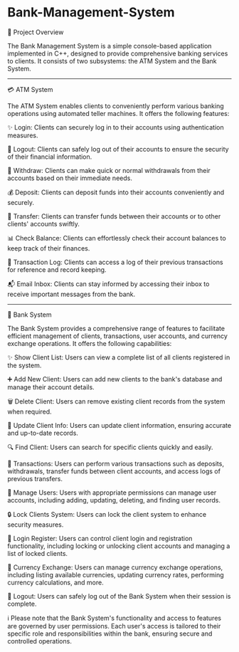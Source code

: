 # Bank-Management-System

📝 Project Overview

The Bank Management System is a simple console-based application implemented in C++, designed to provide comprehensive banking services to clients. It consists of two subsystems: the ATM System and the Bank System.

---

💳 ATM System

The ATM System enables clients to conveniently perform various banking operations using automated teller machines. It offers the following features:

✨ Login: Clients can securely log in to their accounts using authentication measures.

🚪 Logout: Clients can safely log out of their accounts to ensure the security of their financial information.

💸 Withdraw: Clients can make quick or normal withdrawals from their accounts based on their immediate needs.

💰 Deposit: Clients can deposit funds into their accounts conveniently and securely.

🔄 Transfer: Clients can transfer funds between their accounts or to other clients' accounts swiftly.

📊 Check Balance: Clients can effortlessly check their account balances to keep track of their finances.

📜 Transaction Log: Clients can access a log of their previous transactions for reference and record keeping.

📬 Email Inbox: Clients can stay informed by accessing their inbox to receive important messages from the bank.

---

🏦 Bank System 

The Bank System provides a comprehensive range of features to facilitate efficient management of clients, transactions, user accounts, and currency exchange operations. It offers the following capabilities:

✨ Show Client List: Users can view a complete list of all clients registered in the system.

➕ Add New Client: Users can add new clients to the bank's database and manage their account details.

🗑️ Delete Client: Users can remove existing client records from the system when required.

📝 Update Client Info: Users can update client information, ensuring accurate and up-to-date records.

🔍 Find Client: Users can search for specific clients quickly and easily.

💼 Transactions: Users can perform various transactions such as deposits, withdrawals, transfer funds between client accounts, and access logs of previous transfers.

👥 Manage Users: Users with appropriate permissions can manage user accounts, including adding, updating, deleting, and finding user records.

🔒 Lock Clients System: Users can lock the client system to enhance security measures.

📝 Login Register: Users can control client login and registration functionality, including locking or unlocking client accounts and managing a list of locked clients.

💱 Currency Exchange: Users can manage currency exchange operations, including listing available currencies, updating currency rates, performing currency calculations, and more.

🚪 Logout: Users can safely log out of the Bank System when their session is complete.

:information_source: Please note that the Bank System's functionality and access to features are governed by user permissions. Each user's access is tailored to their specific role and responsibilities within the bank, ensuring secure and controlled operations.
